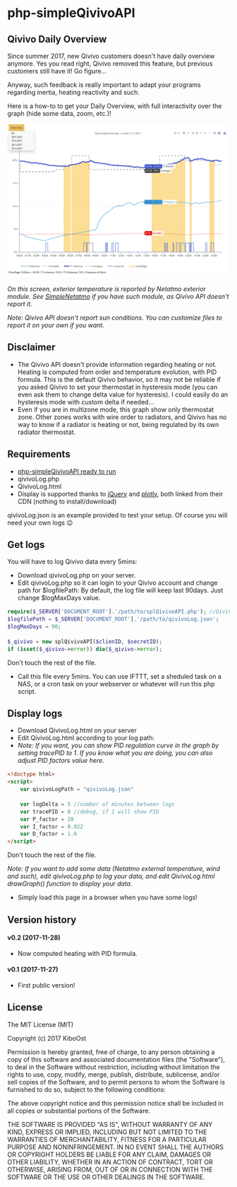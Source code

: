 # php-simpleQivivoAPI

## Qivivo Daily Overview

Since summer 2017, new Qivivo customers doesn't have daily overview anymore. Yes you read right, Qivivo removed this feature, but previous customers still have it! Go figure...

Anyway, such feedback is really important to adapt your programs regarding inertia, heating reactivity and such.

Here is a how-to to get your Daily Overview, with full interactivity over the graph (hide some data, zoom, etc.)!

<p align="center">
  <img src="DailyOverview.jpg">
</p>

*On this screen, exterior temperature is reported by Netatmo exterior module. See [SimpleNetatmo](https://github.com/KiboOst/php-simpleNetatmoAPI) if you have such module, as Qivivo API doesn't report it.*

*Note: Qivivo API doesn't report sun conditions. You can customize files to report it on your own if you want.*

## Disclaimer
- The Qivivo API doesn't provide information regarding heating or not.</br>
Heating is computed from order and temperature evolution, with PID formula. This is the default Qivivo behavior, so it may not be reliable if you asked Qivivo to set your thermostat in hysteresis mode (you can even ask them to change delta value for hysteresis). I could easily do an hysteresis mode with custom delta if needed...
- Even if you are in multizone mode, this graph show only thermostat zone. Other zones works with wire order to radiators, and Qivivo has no way to know if a radiator is heating or not, being regulated by its own radiator thermostat.


## Requirements
- [php-simpleQivivoAPI ready to run](https://github.com/KiboOst/php-simpleQivivoAPI)
- qivivoLog.php
- QivivoLog.html
- Display is supported thanks to [jQuery](https://jquery.com/) and [plotly](https://plot.ly/), both linked from their CDN (nothing to install/download)

qivivoLog.json is an example provided to test your setup. Of course you will need your own logs :wink:


## Get logs

You will have to log Qivivo data every 5mins:
- Download qivivoLog.php on your server.
- Edit qivivoLog.php so it can login to your Qivivo account and change path for $logfilePath:
By default, the log file will keep last 90days. Just change $logMaxDays value.

```php
require($_SERVER['DOCUMENT_ROOT'].'/path/to/splQivivoAPI.php'); //Qivivo SDK API
$logfilePath = $_SERVER['DOCUMENT_ROOT'].'/path/to/qivivoLog.json';
$logMaxDays = 90;

$_qivivo = new splQivivoAPI($clienID, $secretID);
if (isset($_qivivo->error)) die($_qivivo->error);

```

Don't touch the rest of the file.

- Call this file every 5mins. You can use IFTTT, set a sheduled task on a NAS, or a cron task on your webserver or whatever will run this php script.

## Display logs

- Download QivivoLog.html on your server
- Edit QivivoLog.html according to your log path:
- *Note: If you want, you can show PID regulation curve in the graph by setting tracePID to 1. If you know what you are doing, you can also adjust PID factors value here.*

```html
<!doctype html>
<script>
    var qivivoLogPath = "qivivoLog.json"

    var logDelta = 5 //number of minutes between logs
    var tracePID = 0 //debug, if 1 will show PID
    var P_factor = 20
    var I_factor = 0.022
    var D_factor = 1.6
</script>
```

Don't touch the rest of the file.

*Note: If you want to add some data (Netatmo external temperature, wind and such), edit qivivoLog.php to log your data, and edit QivivoLog.html drawGraph() function to display your data.*

- Simply load this page in a browser when you have some logs!

## Version history

#### v0.2 (2017-11-28)
- Now computed heating with PID formula.

#### v0.1 (2017-11-27)
- First public version!

## License

The MIT License (MIT)

Copyright (c) 2017 KiboOst

Permission is hereby granted, free of charge, to any person obtaining a copy
of this software and associated documentation files (the "Software"), to deal
in the Software without restriction, including without limitation the rights
to use, copy, modify, merge, publish, distribute, sublicense, and/or sell
copies of the Software, and to permit persons to whom the Software is
furnished to do so, subject to the following conditions:

The above copyright notice and this permission notice shall be included in all
copies or substantial portions of the Software.

THE SOFTWARE IS PROVIDED "AS IS", WITHOUT WARRANTY OF ANY KIND, EXPRESS OR
IMPLIED, INCLUDING BUT NOT LIMITED TO THE WARRANTIES OF MERCHANTABILITY,
FITNESS FOR A PARTICULAR PURPOSE AND NONINFRINGEMENT. IN NO EVENT SHALL THE
AUTHORS OR COPYRIGHT HOLDERS BE LIABLE FOR ANY CLAIM, DAMAGES OR OTHER
LIABILITY, WHETHER IN AN ACTION OF CONTRACT, TORT OR OTHERWISE, ARISING FROM,
OUT OF OR IN CONNECTION WITH THE SOFTWARE OR THE USE OR OTHER DEALINGS IN THE
SOFTWARE.
